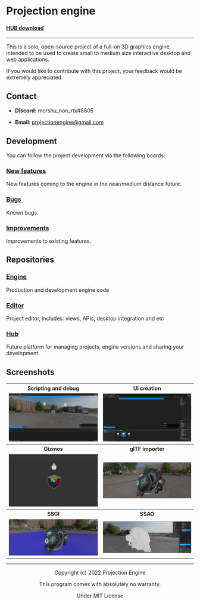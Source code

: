 # Projection engine 
 
#### [HUB download](https://github.com/projection-engine/hub/releases/tag/APP-WINDOWS)

---

This is a solo, open-source project of a full-on 3D graphics engine, intended to be used to create small to medium size
interactive desktop and web applications.

If you would like to contribute with this project, your feedback would be extremely appreciated.

## Contact
- **Discord:** morshu_non_rtx#8805

- **Email**: projectionengine@gmail.com

## Development

You can follow the project development via the following boards:

### [New features](https://github.com/orgs/projection-engine/projects/6)

New features coming to the engine in the near/medium distance future.

### [Bugs](https://github.com/orgs/projection-engine/projects/5)

Known bugs.

### [Improvements](https://github.com/orgs/projection-engine/projects/4)

Improvements to existing features.

## Repositories

### [Engine](https://github.com/projection-engine/engine) 
Production and development engine code

### [Editor](https://github.com/projection-engine/editor) 
Project editor, includes: views, APIs, desktop integration and etc

### [Hub](https://github.com/projection-engine/hub)
Future platform for managing projects, engine versions and sharing your development


## Screenshots

<table>
    <tr>
        <th>
            Scripting and debug
        </th>
        <th>
            UI creation
        </th>
    </tr>
    <tr>
        <td>
             <img src="https://raw.githubusercontent.com/projection-engine/.github/main/v5.1.0/UI-EXECUTION.png"/>      
        </td>
        <td>
            <img src="https://raw.githubusercontent.com/projection-engine/.github/main/v5.1.0/UI.png"/>                                                               
        </td>
    </tr>
    <tr>
        <th> 
            Gizmos
        </th>
        <th>
            glTF importer
        </th>
    </tr>
    <tr>
        <td>
            <img src="https://raw.githubusercontent.com/projection-engine/.github/main/v5.8.0/GIZMOS.png"/>  
        </td>
        <td>
           <img src="https://raw.githubusercontent.com/projection-engine/.github/main/v5.8.0/PBR.png"/>                                                 
        </td>
    </tr>
    <tr>
        <th> 
           SSGI  
        </th>
        <th>
           SSAO
        </th>
    </tr>
    <tr>
        <td>
            <img src="https://raw.githubusercontent.com/projection-engine/.github/main/v5.8.0/SSGI-NOW.png"/>
        </td>
        <td>
            <img src="https://raw.githubusercontent.com/projection-engine/.github/main/v5.8.0/SSAO.png"/>                                      
        </td>
    </tr>
</table>
 
----

<p align="center">Copyright (c) 2022 Projection Engine</p> 
<p align="center">This program comes with absolutely no warranty.</p> 
<p align="center">Under MIT License</p> 
